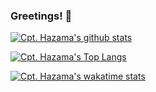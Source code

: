 ### Greetings! 👋

[![Cpt. Hazama's github stats](https://github-readme-stats.vercel.app/api?username=Cpt-Hazama&theme=jolly)](https://github.com/anuraghazra/github-readme-stats)

[![Cpt. Hazama's Top Langs](https://github-readme-stats.vercel.app/api/top-langs/?username=Cpt-Hazama&layout=compact&theme=jolly)](https://github.com/anuraghazra/github-readme-stats)

[![Cpt. Hazama's wakatime stats](https://github-readme-stats.vercel.app/api/wakatime?username=Cpt-Hazama&layout=compact&theme=jolly)](https://github.com/anuraghazra/github-readme-stats)
